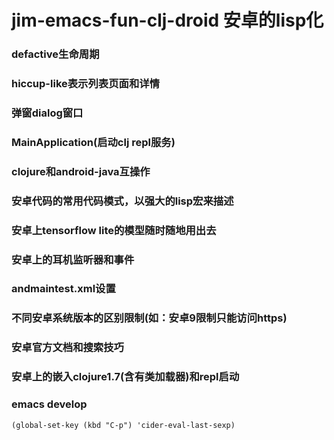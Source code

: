 # jim-emacs-fun-clj-droid 安卓的lisp化

### defactive生命周期

### hiccup-like表示列表页面和详情

### 弹窗dialog窗口

### MainApplication(启动clj repl服务)

### clojure和android-java互操作

### 安卓代码的常用代码模式，以强大的lisp宏来描述

### 安卓上tensorflow lite的模型随时随地用出去

### 安卓上的耳机监听器和事件

### andmaintest.xml设置

### 不同安卓系统版本的区别限制(如：安卓9限制只能访问https)

### 安卓官方文档和搜索技巧

### 安卓上的嵌入clojure1.7(含有类加载器)和repl启动

### emacs develop
```elisp
(global-set-key (kbd "C-p") 'cider-eval-last-sexp)
```

